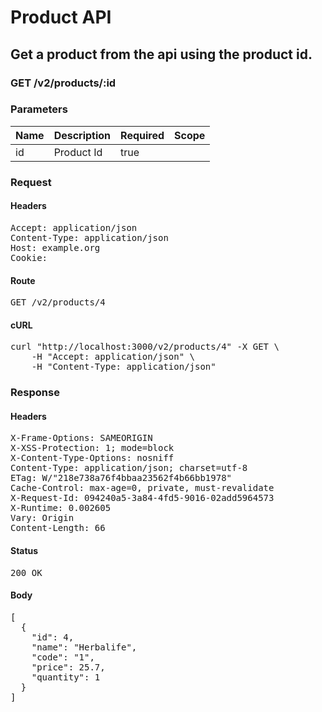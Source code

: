 # Product API

## Get a product from the api using the product id.

### GET /v2/products/:id

### Parameters

| Name | Description | Required | Scope |
|------|-------------|----------|-------|
| id | Product Id | true |  |

### Request

#### Headers

<pre>Accept: application/json
Content-Type: application/json
Host: example.org
Cookie: </pre>

#### Route

<pre>GET /v2/products/4</pre>

#### cURL

<pre class="request">curl &quot;http://localhost:3000/v2/products/4&quot; -X GET \
	-H &quot;Accept: application/json&quot; \
	-H &quot;Content-Type: application/json&quot;</pre>

### Response

#### Headers

<pre>X-Frame-Options: SAMEORIGIN
X-XSS-Protection: 1; mode=block
X-Content-Type-Options: nosniff
Content-Type: application/json; charset=utf-8
ETag: W/&quot;218e738a76f4bbaa23562f4b66bb1978&quot;
Cache-Control: max-age=0, private, must-revalidate
X-Request-Id: 094240a5-3a84-4fd5-9016-02add5964573
X-Runtime: 0.002605
Vary: Origin
Content-Length: 66</pre>

#### Status

<pre>200 OK</pre>

#### Body

<pre>[
  {
    "id": 4,
    "name": "Herbalife",
    "code": "1",
    "price": 25.7,
    "quantity": 1
  }
]</pre>
